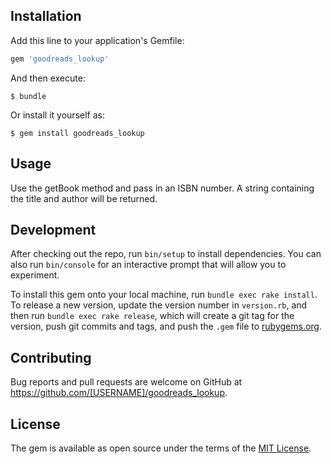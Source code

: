 ## Installation

Add this line to your application's Gemfile:

```ruby
gem 'goodreads_lookup'
```

And then execute:

    $ bundle

Or install it yourself as:

    $ gem install goodreads_lookup

## Usage

Use the getBook method and pass in an ISBN number. A string containing the title and author will be returned.

## Development

After checking out the repo, run `bin/setup` to install dependencies. You can also run `bin/console` for an interactive prompt that will allow you to experiment.

To install this gem onto your local machine, run `bundle exec rake install`. To release a new version, update the version number in `version.rb`, and then run `bundle exec rake release`, which will create a git tag for the version, push git commits and tags, and push the `.gem` file to [rubygems.org](https://rubygems.org).

## Contributing

Bug reports and pull requests are welcome on GitHub at https://github.com/[USERNAME]/goodreads_lookup.

## License

The gem is available as open source under the terms of the [MIT License](https://opensource.org/licenses/MIT).
